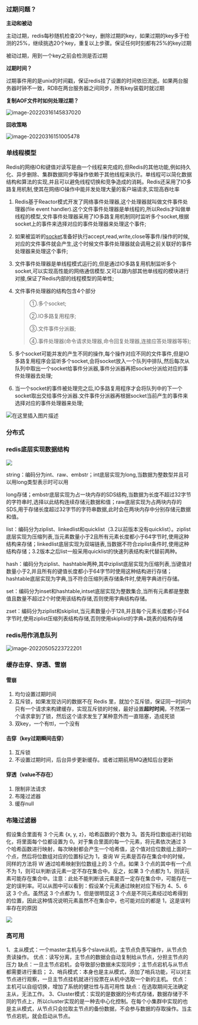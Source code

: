 ### 过期问题？

**主动和被动**

主动过期，redis每秒随机检查20个key，删除过期的key，如果过期的key多于检测的25%，继续挑选20个key，重复以上步骤。保证任何时刻都有25%的key过期

被动过期，用到一个key之前会检测是否过期

**过期时间？**

过期事件用的是unix的时间戳，保证redis挂了设置的时间依旧流逝。如果两台服务器时钟不一致，RDB在两台服务器之间同步，所有key装载时就过期

**复制AOF文件时如何处理过期？**

![image-20220316145837020](E:\学习笔记\typora\img\image-20220316145837020.png)

**回收策略**

![image-20220316151005478](E:\学习笔记\typora\img\image-20220316151005478.png)

### 单线程模型

Redis的网络IO和键值对读写是由一个线程来完成的,但Redis的其他功能,例如持久化、异步删除、集群数据同步等操作依赖于其他线程来执行。单线程可以简化数据结构和算法的实现,并且可以避免线程切换和竞争造成的消耗。Redis还采用了IO多路复用机制,使其在网络IO操作中能并发处理大量的客户端请求,实现高吞吐率

1. Redis基于Reactor模式开发了网络事件处理器,这个处理器就叫做文件事件处理器(file event handler).这个文件事件处理器是单线程的,所以Redis才叫做单线程的模型,文件事件处理器采用了IO多路复用机制同时监听多个socket,根据socket上的事件来选择对应的事件处理器来处理这个事件;

2. 如果被监听的[socket](https://so.csdn.net/so/search?q=socket&spm=1001.2101.3001.7020)准备好执行accept,read,write,close等事件/操作的时候,对应的文件事件就会产生,这个时候文件事件处理器就会调用之前关联好的事件处理器来处理这个事件;

3. 文件事件处理器是单线程模式运行的,但是通过IO多路复用机制监听多个socket,可以实现高性能的网络通信模型.又可以跟内部其他单线程的模块进行对接,保证了Redis内部的线程模型的简单性;

4. 文件事件处理器的结构包含4个部分

   > ①.多个socket;
   >
   > ②.IO多路复用程序;
   >
   > ③.文件事件分派器;
   >
   > ④.事件处理器(命令请求处理器,命令回复处理器,连接应答处理器等等);

5. 多个socket可能并发的产生不同的操作,每个操作对应不同的文件事件,但是IO多路复用程序会监听多个socket,会将socket放入一个队列中排队,然后每次从队列中取出一个socket给事件分派器,事件分派器再把socket分派给对应的事件处理器去处理;
6. 当一个socket的事件被处理完之后,IO多路复用程序才会将队列中的下一个socket取出交给事件分派器.文件事件分派器再根据socket当前产生的事件来选择对应的事件处理器来处理;

![在这里插入图片描述](https://img-blog.csdnimg.cn/20190918215924363.png?x-oss-process=image/watermark,type_ZmFuZ3poZW5naGVpdGk,shadow_10,text_aHR0cHM6Ly9ibG9nLmNzZG4ubmV0L3hwX3hweHA=,size_16,color_FFFFFF,t_70)

### 分布式

### redis底层实现数据结构

![](E:\学习笔记\typora\img\redisb.png)

string：编码分为int、raw、embstr；int底层实现为long,当数据为整数型并且可以用long类型表示时可以用

long存储；embstr底层实现为占一块内存的SDS结构,当数据为长度不超过32字节的字符串时,选择以此结构连续存储元数据和值；raw底层实现为占两块内存的SDS,用于存储长度超过32字节的字符串数据,此时会在两块内存中分别存储元数据和值。 

list：编码分为ziplist、linkedlist和quicklist（3.2以前版本没有quicklist）。ziplist底层实现为压缩列表,当元素数量小于2且所有元素长度都小于64字节时,使用这种结构来存储；linkedlist底层实现为双端链表,当数据不符合ziplist条件时,使用这种结构存储；3.2版本之后list一般采用quicklist的快速列表结构来代替前两种。

 hash：编码分为ziplist、hashtable两种,其中ziplist底层实现为压缩列表,当键值对数量小于2,并且所有的键值长度都小于64字节时使用这种结构进行存储；hashtable底层实现为字典,当不符合压缩列表存储条件时,使用字典进行存储。 

set：编码分为inset和hashtable,intset底层实现为整数集合,当所有元素都是整数值且数量不超过2个时使用该结构存储,否则使用字典结构存储。

 zset：编码分为ziplist和skiplist,当元素数量小于128,并且每个元素长度都小于64字节时,使用ziplist压缩列表结构存储,否则使用skiplist的字典+跳表的结构存储

### redis用作消息队列

![image-20220505223722201](E:\学习笔记\typora\img\image-20220505223722201.png)

### 缓存击穿、穿透、雪崩

#### 雪崩

1. 均匀设置过期时间
2. 互斥锁，如果发现访问的数据不在 Redis 里，就加个互斥锁，保证同一时间内只有一个请求来构建缓存，实现互斥锁的时候，最好设置**超时时间**，不然第一个请求拿到了锁，然后这个请求发生了某种意外而一直阻塞，造成死锁
3. 双key，一个有ttl，一个没有

#### 击穿（key过期瞬间击穿）

1. 互斥锁
2. 不设置过期时间，后台异步更新缓存。或者过期前用MQ通知后台更新

#### 穿透（value不存在）

1. 限制非法请求
2. 布隆过滤器
3. 缓存null

### 布隆过滤器

假设集合里面有 3 个元素 {x, y, z}，哈希函数的个数为 3。首先将位数组进行初始化，将里面每个位都设置为 0。对于集合里面的每一个元素，将元素依次通过 3 个哈希函数进行映射，每次映射都会产生一个哈希值，这个值对应位数组上面的一个点，然后将位数组对应的位置标记为 1，查询 W 元素是否存在集合中的时候，同样的方法将 W 通过哈希映射到位数组上的 3 个点。如果 3 个点的其中有一个点不为 1，则可以判断该元素一定不存在集合中。反之，如果 3 个点都为 1，则该元素可能存在集合中。注意：此处不能判断该元素是否一定存在集合中，可能存在一定的误判率。可以从图中可以看到：假设某个元素通过映射对应下标为 4、5、6 这 3 个点。虽然这 3 个点都为 1，但是很明显这 3 个点是不同元素经过哈希得到的位置，因此这种情况说明元素虽然不在集合中，也可能对应的都是 1，这是误判率存在的原因

![](https://mmbiz.qpic.cn/mmbiz_jpg/HrWw6ZuXCsgnSHPeB2OQ2OVV5Ho7jxWkEFmBmUumgenhbmJqjSYHSDWBlm4uLu060aC9U1cia00sfjAMtFVmTPA/640?wx_fmt=jpeg&wxfrom=5&wx_lazy=1&wx_co=1)

### 高可用

1、主从模式：一个master主机与多个slave从机，主节点负责写操作，从节点负责读操作。 优点：读写分离，主节点的数据会自动复制给从节点，分担主节点的压力 缺点：一旦主节点宕机，会导致部分数据未实现同步；主节点宕机与从节点都需要进行重启； 2、哨兵模式：本身也是主从模式，添加了哨兵功能，可以对主节点进行观察，一旦主节点挂机就进行投票在从机中选取一个新的主机。 优点：主机可以自组切换，增加了系统的健壮性与高可用性 缺点：在选取期间无法确定主从，无法工作。 3、Cluster模式：实现的是数据的分布式存储，数据存储于不同的节点上，所以cluster实现的是一种去中心化控制。在每个小集群中实现的也是主从模式，从节点只会拉取主节点的备份数据，不会参与数据的存取操作。当主节点宕机，就会启动从节点。
